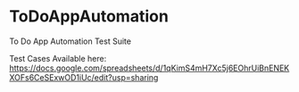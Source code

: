 # ToDoAppAutomation
To Do App Automation Test Suite

Test Cases Available here:
https://docs.google.com/spreadsheets/d/1qKimS4mH7Xc5j6EOhrUiBnENEKXOFs6CeSExwOD1iUc/edit?usp=sharing


